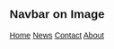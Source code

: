 <!DOCTYPE html>
<html>
<head>
<meta name="viewport" content="width=device-width, initial-scale=1">
<style>
body {font-family: Times New Romans, Helvetica, sans-serif}
* {box-sizing: border-box;}

.bg-img {
  /* The image used */
  background-image: url("meme.jpg");

  min-height: 380px;

  /* Center and scale the image nicely */
  background-position: center;
  background-repeat: no-repeat;
  background-size: cover;
  
  /* Needed to position the navbar */
  position: relative;
}

/* Position the navbar container inside the image */
.container {
  position: absolute;
  margin: 20px;
  width: auto;
}

/* The navbar */
.topnav {
  overflow: hidden;
  background-color: #333;
}

/* Navbar links */
.topnav a {
  float: left;
  color: #f2f2f2;
  text-align: center;
  padding: 14px 16px;
  text-decoration: none;
  font-size: 17px;
}

.topnav a:hover {
  background-color: #ddd;
  color: black;
}
</style>
</head>
<body>

<h2>Navbar on Image</h2>
<div class="bg-img">
  <div class="container">
    <div class="topnav">
      <a href="#home">Home</a>
      <a href="#news">News</a>
      <a href="#contact">Contact</a>
      <a href="#About">About</a>
    </div>
  </div>
</div>

</body>
</html>
